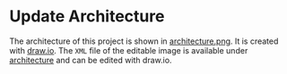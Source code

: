 # Update Architecture

The architecture of this project is shown in [architecture.png](architecture.png). It is created with 
[draw.io](https://app.diagrams.net/). The `XML` file of the editable image is available under 
[architecture](architecture) and can be edited with draw.io.